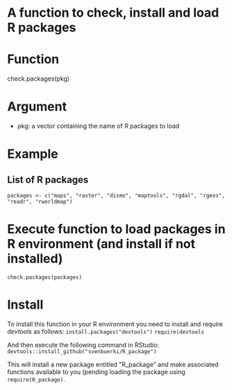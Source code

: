 # A function to check, install and load R packages

# Function
check.packages(pkg)

# Argument
- pkg: a vector containing the name of R packages to load

# Example
## List of R packages
`packages <- c("maps", "raster", "dismo", "maptools", "rgdal", "rgeos", "readr", "rworldmap")`
# Execute function to load packages in R environment (and install if not installed)
`check.packages(packages)`

# Install
To install this function in your R environment you need to install and require *devtools* as follows:
`install.packages("devtools")`
`require(devtools`

And then execute the following command in RStudio:
`devtools::install_github("svenbuerki/R_package")`

This will install a new package entitled "R_package" and make associated functions available to you (pending loading the package using `require(R_package)`.



